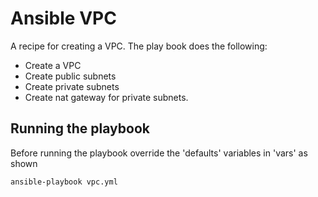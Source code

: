 # Ansible VPC

A recipe for creating a VPC. The play book does the following:

* Create a VPC
* Create public subnets
* Create private subnets
* Create nat gateway for private subnets.

## Running the playbook

Before running the playbook override the 'defaults' variables in 'vars' as shown

```bash
ansible-playbook vpc.yml
```
